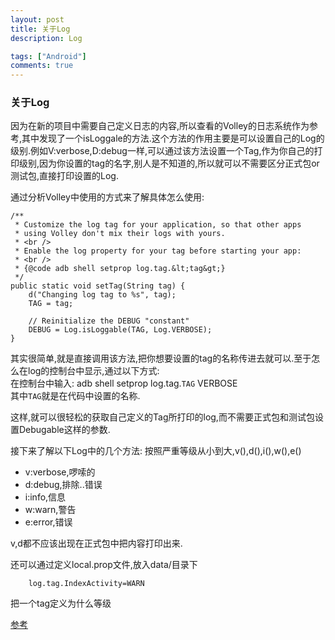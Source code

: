 ```yaml
---
layout: post
title: 关于Log
description: Log

tags: ["Android"]
comments: true
---
```


### 关于Log

因为在新的项目中需要自己定义日志的内容,所以查看的Volley的日志系统作为参考,其中发现了一个isLoggale的方法.这个方法的作用主要是可以设置自己的Log的级别.例如V:verbose,D:debug一样,可以通过该方法设置一个Tag,作为你自己的打印级别,因为你设置的tag的名字,别人是不知道的,所以就可以不需要区分正式包or测试包,直接打印设置的Log.

通过分析Volley中使用的方式来了解具体怎么使用:

	/**
     * Customize the log tag for your application, so that other apps
     * using Volley don't mix their logs with yours.
     * <br />
     * Enable the log property for your tag before starting your app:
     * <br />
     * {@code adb shell setprop log.tag.&lt;tag&gt;}
     */
    public static void setTag(String tag) {
        d("Changing log tag to %s", tag);
        TAG = tag;

        // Reinitialize the DEBUG "constant"
        DEBUG = Log.isLoggable(TAG, Log.VERBOSE);
    }
    
其实很简单,就是直接调用该方法,把你想要设置的tag的名称传进去就可以.至于怎么在log的控制台中显示,通过以下方式:  
在控制台中输入: adb shell setprop log.tag.`TAG` VERBOSE  
其中`TAG`就是在代码中设置的名称.   

这样,就可以很轻松的获取自己定义的Tag所打印的log,而不需要正式包和测试包设置Debugable这样的参数.

接下来了解以下Log中的几个方法:
按照严重等级从小到大,v(),d(),i(),w(),e()

* v:verbose,啰嗦的  
* d:debug,排除..错误  
* i:info,信息  
* w:warn,警告  
* e:error,错误  

v,d都不应该出现在正式包中把内容打印出来.

还可以通过定义local.prop文件,放入data/目录下

		log.tag.IndexActivity=WARN 
把一个tag定义为什么等级

[参考](http://book.51cto.com/art/201211/362987.htm)
